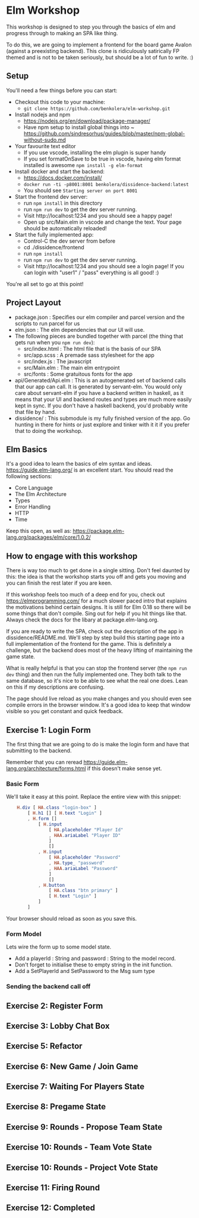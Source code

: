 # Elm Workshop

This workshop is designed to step you through the basics of elm and progress through to making an SPA like thing. 

To do this, we are going to implement a frontend for the board game Avalon (against a preexisting backend). This clone is ridiculously satirically FP themed and is not to be taken seriously, but should be a lot of fun to write. :)

## Setup

You'll need a few things before you can start:

- Checkout this code to your machine:
  - `git clone https://github.com/benkolera/elm-workshop.git`
- Install nodejs and npm
  - https://nodejs.org/en/download/package-manager/
  - Have npm setup to install global things into ~ https://github.com/sindresorhus/guides/blob/master/npm-global-without-sudo.md
- Your favourite text editor
  - If you use vscode, installing the elm plugin is super handy 
  - If you set formatOnSave to be true in vscode, having elm format installed is awesome `npm install -g elm-format`
- Install docker and start the backend:
  - https://docs.docker.com/install/
  - `docker run -ti -p8001:8001 benkolera/dissidence-backend:latest`
  - You should see `Starting server on port 8001`
- Start the frontend dev server:
  - run `npm install` in this directory 
  - run `npm run dev` to get the dev server running.
  - Visit http://localhost:1234 and you should see a happy page!
  - Open up src/Main.elm in vscode and change the text. Your page should be automatically reloaded!
- Start the fully implemented app:
  - Control-C the dev server from before 
  - cd ./dissidence/frontend
  - run `npm install` 
  - run `npm run dev` to get the dev server running.
  - Visit http://localhost:1234 and you should see a login page! If you can login with "user1" / "pass" everything is all good! :)

You're all set to go at this point!

## Project Layout

- package.json : Specifies our elm compiler and parcel version and the scripts to run parcel for us
- elm.json : The elm dependencies that our UI will use. 
- The following pieces are bundled together with parcel (the thing that gets run when you `npm run dev`):
  - src/index.html : The html file that is the basis of our SPA
  - src/app.scss : A premade sass stylesheet for the app
  - src/index.js : The javascript 
  - src/Main.elm : The main elm entrypoint
  - src/fonts : Some gratuitous fonts for the app
- api/Generated/Api.elm : This is an autogenerated set of backend calls that our app can call. It is generated by servant-elm. You would only care about servant-elm if you have a backend written in haskell, as it means that your UI and backend routes and types are much more easily kept in sync. If you don't have a haskell backend, you'd probably write that file by hand. 
- dissidence/ : This submodule is my fully finished version of the app. Go hunting in there for hints or just explore and tinker with it it if you prefer that to doing the workshop.



## Elm Basics

It's a good idea to learn the basics of elm syntax and ideas. https://guide.elm-lang.org/ is an excellent start. You should read the following sections:
- Core Language
- The Elm Architecture
- Types
- Error Handling
- HTTP
- Time

Keep this open, as well as: https://package.elm-lang.org/packages/elm/core/1.0.2/ 

## How to engage with this workshop

There is way too much to get done in a single sitting. Don't feel daunted by this: the idea is that the workshop starts you off and gets you moving and you can finish the rest later if you are keen. 

If this workshop feels too much of a deep end for you, check out https://elmprogramming.com/ for a much slower paced intro that explains the motivations behind certain designs. It is still for Elm 0.18 so there will be some things that don't compile. Sing out for help if you hit things like that. Always check the docs for the libary at package.elm-lang.org.

If you are ready to write the SPA, check out the description of the app in dissidence/README.md. We'll step by step build this starting page into a full implementation of the frontend for the game. This is definitely a challenge, but the backend does most of the heavy lifting of maintaining the game state.

What is really helpful is that you can stop the frontend server (the `npm run dev` thing) and then run the fully implemented one. They both talk to the same database, so it's nice to be able to see what the real one does. Lean on this if my descriptions are confusing.

The page should live reload as you make changes and you should even see compile errors in the browser window. It's a good idea to keep that window visible so you get constant and quick feedback.

## Exercise 1: Login Form

The first thing that we are going to do is make the login form and have that submitting to the backend. 

Remember that you can reread https://guide.elm-lang.org/architecture/forms.html if this doesn't make sense yet.

### Basic Form

We'll take it easy at this point. Replace the entire view with this snippet:

```elm
    H.div [ HA.class "login-box" ]
        [ H.h1 [] [ H.text "Login" ]
        , H.form []
            [ H.input
                [ HA.placeholder "Player Id"
                , HAA.ariaLabel "Player ID"
                ]
                []
            , H.input
                [ HA.placeholder "Password"
                , HA.type_ "password"
                , HAA.ariaLabel "Password"
                ]
                []
            , H.button
                [ HA.class "btn primary" ]
                [ H.text "Login" ]
            ]
        ]
```

Your browser should reload as soon as you save this.

### Form Model

Lets wire the form up to some model state. 

- Add a playerId : String and password : String to the model record. 
- Don't forget to initialise these to empty string in the init function.
- Add a SetPlayerId and SetPassword to the Msg sum type

### Sending the backend call off

## Exercise 2: Register Form

## Exercise 3: Lobby Chat Box

## Exercise 5: Refactor

## Exercise 6: New Game / Join Game

## Exercise 7: Waiting For Players State

## Exercise 8: Pregame State

## Exercise 9: Rounds - Propose Team State

## Exercise 10: Rounds - Team Vote State

## Exercise 10: Rounds - Project Vote State

## Exercise 11: Firing Round

## Exercise 12: Completed